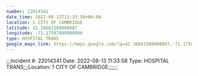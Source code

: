 ```yaml
---
number: 22014341
date_time: 2022-08-13T11:33:58+00:00
location: 1 CITY OF CAMBRIDGE
latitude: 42.38681500000007
longitude: -71.17587499999996
type: HOSPITAL TRANS
google_maps_link: https://maps.google.com/?q=42.38681500000007,-71.17587499999996
---
```


;;;Incident #: 22014341   Date: 2022-08-13 11:33:58   Type: HOSPITAL TRANS;;;Location: 1 CITY OF CAMBRIDGE;;;;;;
